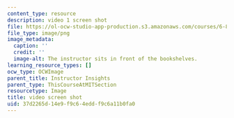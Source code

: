 ```yaml
---
content_type: resource
description: video 1 screen shot
file: https://ol-ocw-studio-app-production.s3.amazonaws.com/courses/6-890-algorithmic-lower-bounds-fun-with-hardness-proofs-fall-2014/37d2265d14e9f9c64eddf9c6a11b0fa0_video1.png
file_type: image/png
image_metadata:
  caption: ''
  credit: ''
  image-alt: The instructor sits in front of the bookshelves.
learning_resource_types: []
ocw_type: OCWImage
parent_title: Instructor Insights
parent_type: ThisCourseAtMITSection
resourcetype: Image
title: video screen shot
uid: 37d2265d-14e9-f9c6-4edd-f9c6a11b0fa0
---
```

